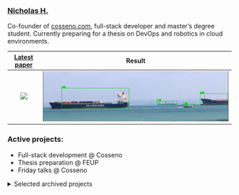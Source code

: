 ### [Nicholas H.](https://nhopf.com)
Co-founder of [cosseno.com](cosseno.com), full-stack developer and master’s degree student. Currently preparing for a thesis on DevOps and robotics in cloud environments.

[Latest paper](https://nhopf.com)             |  Result
:-------------------------------------:|:---------------:
<a href="https://nhopf.com"><img src="https://github.com/nhpf/nhpf/assets/52873240/bffabc3c-92bb-4810-a3af-0708c0763af6"></a> | <img src="https://github.com/nhpf/cv-feup/raw/master/img/a2.png">

### Active projects:
- Full-stack development @ Cosseno
- Thesis preparation @ FEUP
- Friday talks @ Cosseno

<details>
  <summary>Selected archived projects</summary>

#### Closed Source
- Ampel - Identify vehicles from traffic cameras and classify them based on Brazilian DNIT vehicle classes
- TSMG - A functional scale model for a decentralized power grid, mediated by smart contracts (ethereum)
- Qelyse - Data visualization application for WhatsApp chat history data in which a complete PDF report is generated

<p width="100%" align="center">
  <img width="43%" src="https://github.com/nhpf/opencv-classes/raw/main/demo.gif">  
  <img width="55%" src="https://github.com/nhpf/nhpf/assets/52873240/cd661025-fdde-4425-99ee-1fc563a0c94b">
</p>

#### Open Source
- Speech Alert - Get notified on Discord when someone says a set of user-defined words next to your microphone
- OpenCV Classes - Augmentation program that, upon detection of movie posters on a webcam, displays the movie title and a set of cubes representing its score (1 to 5)
- PSW - Multiplayer fantasy role-playing game set up in a virtual map of FEUP
- Paintings (in progress) - Python script that gets images from Google Arts and Culture and generates a video with transitions based on the Ken Burns Effect
- FEUP Computer Vision - Work performed in the computer vision course of my master's degree, including the project "Multiple Vessel Detection and Tracking in Harsh Maritime Environments"
- MegaHack 2020, Google Hash Code, Meu BMG, DATATTACK - Hackathons that I have participated in through the years

### Testimonials
Software development and IT consulting

> First of all, I would like to say that we at Ábaco are immensely satisfied with your work and the results already achieved with the changes made. In tests carried out, we noticed that our site has improved a lot in terms of searches and this has brought us an increase in potential customers. Another thing that I cannot fail to mention is the seriousness and quality of your work, as well as always meeting the deadlines.

— Letícia Gomes, financial administrator at "Ábaco Consultoria Contábil".
</details>
